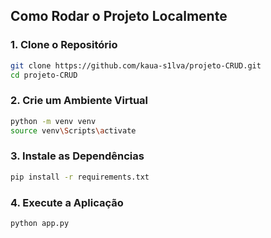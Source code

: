 ## Como Rodar o Projeto Localmente

### 1. Clone o Repositório
```bash
git clone https://github.com/kaua-s1lva/projeto-CRUD.git
cd projeto-CRUD
```

### 2. Crie um Ambiente Virtual
```bash
python -m venv venv
source venv\Scripts\activate
```

### 3. Instale as Dependências
```bash
pip install -r requirements.txt
```

### 4. Execute a Aplicação
```bash
python app.py
```